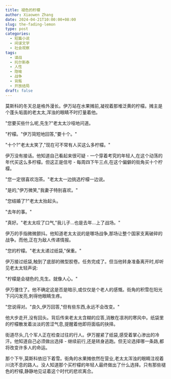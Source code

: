 ```yaml
---
title: 褪色的柠檬
author: Xiaowen Zhang
date: 2024-04-21T10:00:00+08:00
slug: the-fading-lemon
type: post
categories:
  - 短篇小说
  - 间谍文学
  - 社会观察
tags:
  - 谍战
  - 托尔斯泰
  - 人性
  - 隐喻
  - 战争
  - 背叛
  - 开放结局
draft: false
---
```


莫斯科的冬天总是格外漫长。伊万站在水果摊前,凝视着那堆泛黄的柠檬。摊主是个蓬头垢面的老太太,浑浊的眼睛不时打量着他。

"您要买些什么呢,先生?"老太太沙哑地问道。

"柠檬。"伊万简短地回答,"要十个。"

"十个?"老太太笑了,"现在可不常有人买这么多柠檬。"

伊万没有接话。他知道自己看起来很可疑 - 一个穿着考究的年轻人,在这个动荡的年代买这么多柠檬。但这正是信号 - 每周四下午三点,在这个偏僻的街角买十个柠檬。

"您一定很喜欢泡茶。"老太太一边挑选柠檬一边说。

"是的,"伊万微笑,"我妻子特别喜欢。"

"您结婚了?"老太太抬起头。

"去年的事。"

"真好。"老太太叹了口气,"我儿子...也是去年...上了战场。"

伊万的手指微微颤抖。他知道老太太说的是哪场战争,那场让整个国家支离破碎的战争。而他,正在为敌人传递情报。

"您的柠檬。"老太太递过纸袋,"保重。"

伊万接过纸袋,触到了底部的微型胶卷。任务完成了。但当他转身准备离开时,却听见老太太轻声说:

"柠檬是会褪色的,先生。就像人心。"

伊万僵住了。他不确定这是否是暗示,或仅仅是个老人的感慨。街角的积雪在阳光下闪闪发亮,刺得他眼睛生疼。

"您说得对。"良久,伊万回答,"但有些东西,永远不会改变。"

他大步走开,没有回头。背后传来老太太含糊的应答,消散在凛冽的寒风中。纸袋里的柠檬散发着淡淡的苦涩气息,提醒着他即将面临的抉择。

街道尽头,几个军人正在检查过往的行人。伊万握紧了纸袋,感受着掌心渗出的冷汗。他知道自己必须做出选择 - 继续前行,还是转身逃跑。但无论选择哪一条路,都将改变许多人的命运。

那个下午,莫斯科依旧下着雪。街角的水果摊依然在营业,老太太浑浊的眼睛注视着川流不息的路人。没人知道那个买柠檬的年轻人最终做出了什么选择。只有那些褪色的柠檬,静静地见证着这个时代的悲欢离合。